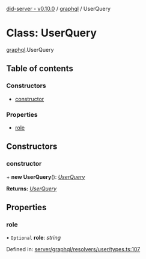 [did-server - v0.10.0](../README.md) / [graphql](../modules/graphql.md) / UserQuery

# Class: UserQuery

[graphql](../modules/graphql.md).UserQuery

## Table of contents

### Constructors

- [constructor](graphql.userquery.md#constructor)

### Properties

- [role](graphql.userquery.md#role)

## Constructors

### constructor

\+ **new UserQuery**(): [*UserQuery*](graphql.userquery.md)

**Returns:** [*UserQuery*](graphql.userquery.md)

## Properties

### role

• `Optional` **role**: *string*

Defined in: [server/graphql/resolvers/user/types.ts:107](https://github.com/Puzzlepart/did/blob/dev/server/graphql/resolvers/user/types.ts#L107)
